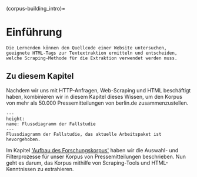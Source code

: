 (corpus-building_intro)=
# Einführung 

```{admonition} Groblernziel dieses Kapitels
Die Lernenden können den Quellcode einer Website untersuchen, geeignete HTML-Tags zur Textextraktion ermitteln und entscheiden, welche Scraping-Methode für die Extraktion verwendet werden muss. 
```

## Zu diesem Kapitel
Nachdem wir uns mit HTTP-Anfragen, Web-Scraping und HTML beschäftigt haben, kombinieren wir in diesem Kapitel dieses Wissen, um den Korpus von mehr als 50.000 Pressemitteilungen von berlin.de zusammenzustellen.

```{figure} ../book_images/flow-chart_corpus-building.png
---
height:
name: Flussdiagramm der Fallstudie
---
Flussdiagramm der Fallstudie, das aktuelle Arbeitspaket ist hevorgehoben.
```

Im Kapitel ['Aufbau des Forschungskorpus'](../corpus_collection/corpus-collection_building-our-corpus) haben wir die Auswahl- und Filterprozesse für unser Korpus von Pressemitteilungen beschrieben. Nun geht es darum, das Korpus mithilfe von Scraping-Tools und HTML-Kenntnissen zu extrahieren. 
<!-- In the chapter ['Aufbau des Forschungskorpus'](../corpus_collection/corpus-collection_building-our-corpus.html#aufbau-des-forschungskorpus) we have outlined the selection & filtering process for our corpus of press releases. Now it is time to imlement scraping of tha corpus using scraping tools and knowledge of HTML. -->
